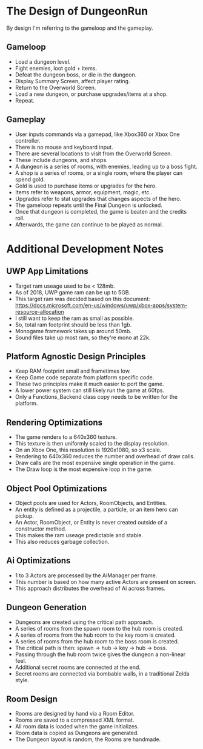 # The Design of DungeonRun
By design I'm referring to the gameloop and the gameplay.  



## Gameloop
+ Load a dungeon level.
+ Fight enemies, loot gold + items.
+ Defeat the dungeon boss, or die in the dungeon.
+ Display Summary Screen, affect player rating.
+ Return to the Overworld Screen.
+ Load a new dungeon, or purchase upgrades/items at a shop.
+ Repeat.


## Gameplay
+ User inputs commands via a gamepad, like Xbox360 or Xbox One controller.
+ There is no mouse and keyboard input.
+ There are several locations to visit from the Overworld Screen.
+ These include dungeons, and shops.
+ A dungeon is a series of rooms, with enemies, leading up to a boss fight.
+ A shop is a series of rooms, or a single room, where the player can spend gold.
+ Gold is used to purchase items or upgrades for the hero.
+ Items refer to weapons, armor, equipment, magic, etc..
+ Upgrades refer to stat upgrades that changes aspects of the hero.
+ The gameloop repeats until the Final Dungeon is unlocked.
+ Once that dungeon is completed, the game is beaten and the credits roll.
+ Afterwards, the game can continue to be played as normal.



# Additional Development Notes



## UWP App Limitations
+ Target ram useage used to be < 128mb.
+ As of 2018, UWP game ram can be up to 5GB.
+ This target ram was decided based on this document: https://docs.microsoft.com/en-us/windows/uwp/xbox-apps/system-resource-allocation
+ I still want to keep the ram as small as possible.
+ So, total ram footprint should be less than 1gb.
+ Monogame framework takes up around 50mb.
+ Sound files take up most ram, so they're mono at 22k.


## Platform Agnostic Design Principles
+ Keep RAM footprint small and frametimes low.
+ Keep Game code separate from platform specific code.
+ These two principles make it much easier to port the game.
+ A lower power system can still likely run the game at 60fps.
+ Only a Functions_Backend class copy needs to be written for the platform.


## Rendering Optimizations
+ The game renders to a 640x360 texture.
+ This texture is then uniformly scaled to the display resolution.
+ On an Xbox One, this resolution is 1920x1080, so x3 scale.
+ Rendering to 640x360 reduces the number and overhead of draw calls.
+ Draw calls are the most expensive single operation in the game.
+ The Draw loop is the most expensive loop in the game.


## Object Pool Optimizations
+ Object pools are used for Actors, RoomObjects, and Entities.
+ An entity is defined as a projectile, a particle, or an item hero can pickup.
+ An Actor, RoomObject, or Entity is never created outside of a constructor method.
+ This makes the ram useage predictable and stable.
+ This also reduces garbage collection.


## Ai Optimizations
+ 1 to 3 Actors are processed by the AiManager per frame.
+ This number is based on how many active Actors are present on screen.
+ This approach distributes the overhead of Ai across frames.


## Dungeon Generation
+ Dungeons are created using the critical path approach.
+ A series of rooms from the spawn room to the hub room is created.
+ A series of rooms from the hub room to the key room is created.
+ A series of rooms from the hub room to the boss room is created.
+ The critical path is then: spawn -> hub -> key -> hub -> boss.
+ Passing through the hub room twice gives the dungeon a non-linear feel.
+ Additional secret rooms are connected at the end.
+ Secret rooms are connected via bombable walls, in a traditional Zelda style.


## Room Design
+ Rooms are designed by hand via a Room Editor.
+ Rooms are saved to a compressed XML format.
+ All room data is loaded when the game initializes.
+ Room data is copied as Dungeons are generated.
+ The Dungeon layout is random, the Rooms are handmade.

















